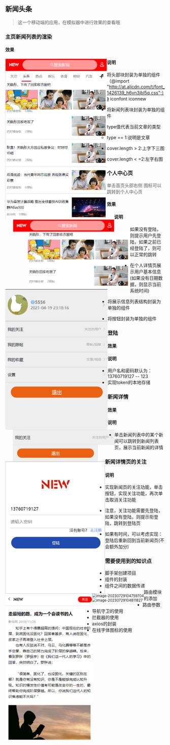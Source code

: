 ## 新闻头条

> 这一个移动端的应用，在模拟器中进行效果的查看哦



### 主页新闻列表的渲染

#### 效果

<img src="images\image-20230729100334181.png" alt="image-20230729100334181" style="zoom:67%;float:left" />

#### 说明

- 将头部块封装为单独的组件（@import "http://at.alicdn.com/t/font_1426139_h6vn3jbl5q.css";）》 iconfont iconnew

  <img src="images\image-20230729100748884.png" alt="image-20230729100748884" style="zoom:80%;float:left" />

- 将新闻列表块封装为单独的组件

  - type值代表当前文章的类型

  - type == 1:说明是文章 

    - cover.length > 2:上字下三图

    - cover.length < =2:左字右图

      <img src="images\image-20230729101139866.png" alt="image-20230729101139866" style="zoom:80%;float:left" />



### 个人中心页

> 单击首页头部右侧 图标可以跳转到个人中心页

#### 效果

<img src="images\image-20230729103219956.png" alt="image-20230729103219956" style="zoom:80%;float:left" />

#### 说明

- 如果没有登陆，则提示用户先登陆，如果之前已经登陆了，则可以正常的跳转

- 在个人详情页展示用户基本信息(如果没有日期数据，则显示当前系统时间)

- 将展示信息列表结构封装为单独的组件

  <img src="images\image-20230729103423900.png" alt="image-20230729103423900" style="zoom:80%;float:left" />

- 将按钮封装为单独的组件

  <img src="images\image-20230729103504142.png" alt="image-20230729103504142" style="zoom:67%;float:left" />



### 登陆

#### 效果

<img src="images\image-20230729103829436.png" alt="image-20230729103829436" style="zoom:67%;float:left;border:1px solid #ccc" />



#### 说明

- 用户名和密码默认为： 13760719127   --    123
- 实现token的本地存储



### 新闻详情

#### 效果

<img src="images\image-20230729103014297.png" alt="image-20230729103014297" style="zoom:80%;float:left" />

#### 说明

- 单击新闻列表中的某个新闻可以跳转到新闻列表页，展示当前新闻的详情



### 新闻详情页的关注

#### 说明

- 实现新闻页的关注功能，单击按钮，实现关注功能，再次单击取消关注功能

  <img src="C:\Users\wuhu0\AppData\Roaming\Typora\typora-user-images\image-20230729104759704.png" alt="image-20230729104759704" style="zoom:80%;float:left" />

  <img src="C:\Users\wuhu0\AppData\Roaming\Typora\typora-user-images\image-20230729104811827.png" alt="image-20230729104811827" style="zoom:80%;float:left" />

- 注意，关注功能需要先登陆，如果没有登陆，则提示衔登陆，跳转到登陆页
- 如果有时间，可以考虑实现：登陆后重新回到当前新闻页(不会额外加分)



### 需要使用到的知识点

- 脚手架创建项目
- 组件的封装
- 组件之间的数据传递
- 路由模块的添加
- 路由参数
- 导航守卫的使用
- 拦截器的使用
- axios的封装
- 在线字体图标的使用